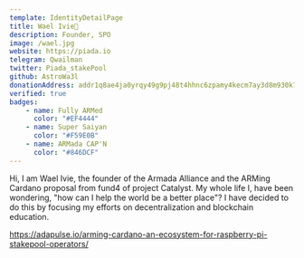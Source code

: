 ```yaml
---
template: IdentityDetailPage
title: Wael Ivie🐋
description: Founder, SPO
image: /wael.jpg
website: https://piada.io
telegram: Qwailman
twitter: Piada_stakePool
github: AstroWa3l
donationAddress: addr1q8ae4ja0yrqy49g9pj48t4hhnc6zpamy4kecm7ay3d8m930k7hlxjrthyxvhjkjkxc5xjffs5w2tjqyh9ruv0kwqwv4qrq0gdt
verified: true
badges:
    - name: Fully ARMed
      color: "#EF4444"
    - name: Super Saiyan
      color: "#F59E0B"
    - name: ARMada CAP'N
      color: "#846DCF"
---
```

Hi, I am Wael Ivie, the founder of the Armada Alliance and the ARMing Cardano proposal from fund4 of project Catalyst. My whole life I, have been wondering, "how can I help the world be a better place"? I have decided to do this by focusing my efforts on decentralization and blockchain education.

<YoutubeVideo url="https://www.youtube.com/watch?v=Py3Xy3ScVas" description="ARMing Cardano" />

https://adapulse.io/arming-cardano-an-ecosystem-for-raspberry-pi-stakepool-operators/
